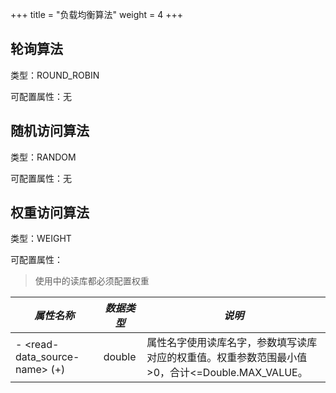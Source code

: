 +++
title = "负载均衡算法"
weight = 4
+++

## 轮询算法

类型：ROUND_ROBIN

可配置属性：无

## 随机访问算法

类型：RANDOM

可配置属性：无

## 权重访问算法

类型：WEIGHT

可配置属性：

> 使用中的读库都必须配置权重

| *属性名称*                     | *数据类型* | *说明*                                         |
| ------------------------------ | ---------- | ---------------------------------------------- |
| \- <read-data_source-name> (+) | double     | 属性名字使用读库名字，参数填写读库对应的权重值。权重参数范围最小值>0，合计<=Double.MAX_VALUE。  |

